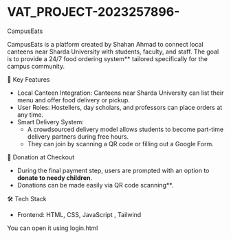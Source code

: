 # VAT_PROJECT-2023257896-


CampusEats

CampusEats is a platform created by Shahan Ahmad to connect local canteens near Sharda University with students, faculty, and staff. The goal is to provide a 24/7 food ordering system** tailored specifically for the campus community.



🔑 Key Features
- Local Canteen Integration: Canteens near Sharda University can list their menu and offer food delivery or pickup.
- User Roles: Hostellers, day scholars, and professors can place orders at any time.
- Smart Delivery System:  
  - A crowdsourced delivery model allows students to become part-time delivery partners during free hours.
  - They can join by scanning a QR code or filling out a Google Form.



💸 Donation at Checkout
- During the final payment step, users are prompted with an option to **donate to needy children**.
- Donations can be made easily via QR code scanning**.



🛠️ Tech Stack 
- Frontend: HTML, CSS, JavaScript , Tailwind




You can open it using login.html

